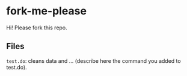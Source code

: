 # fork-me-please

Hi! Please fork this repo. 


## Files

`test.do`: cleans data and ... (describe here the command you added to test.do).
